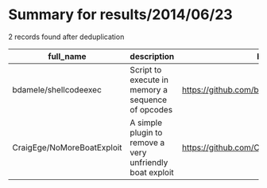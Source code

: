 
# Summary for results/2014/06/23
    
2 records found after deduplication

| full_name | description | html_url | matched_list | matched_count | pushed_at | size | stargazers_count | language | forks_count | vul_ids |
|----------------------------|----------------------------------------------------------|-----------------------------------------------|----------------|-----------------|---------------------------|--------|--------------------|------------|---------------|-----------|
| bdamele/shellcodeexec | Script to execute in memory a sequence of opcodes | https://github.com/bdamele/shellcodeexec | ['shellcode'] | 1 | 2014-06-23 08:22:35+00:00 | 1278 | 394 | C | 151 | [] |
| CraigEge/NoMoreBoatExploit | A simple plugin to remove a very unfriendly boat exploit | https://github.com/CraigEge/NoMoreBoatExploit | ['exploit'] | 1 | 2014-06-23 15:49:44+00:00 | 156 | 0 | Java | 0 | [] |

